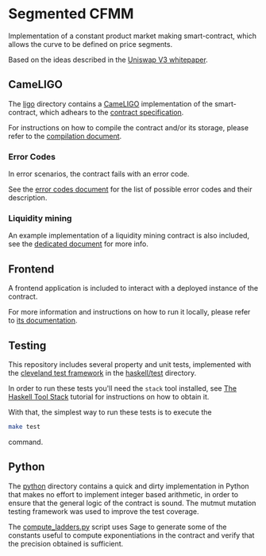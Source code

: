 # Segmented CFMM

Implementation of a constant product market making smart-contract, which allows
the curve to be defined on price segments.

Based on the ideas described in the [Uniswap V3 whitepaper](https://uniswap.org/whitepaper-v3.pdf).

## CameLIGO

The [ligo](ligo) directory contains a [CameLIGO](https://ligolang.org/)
implementation of the smart-contract, which adhears to the
[contract specification](docs/specification.md).

For instructions on how to compile the contract and/or its storage, please refer
to the [compilation document](docs/compilation.md).

### Error Codes

In error scenarios, the contract fails with an error code.

See the [error codes document](docs/error-codes.md) for the list of possible
error codes and their description.

### Liquidity mining

An example implementation of a liquidity mining contract is also included, see
the [dedicated document](docs/liquidity-mining.md) for more info.

## Frontend

A frontend application is included to interact with a deployed instance of
the contract.

For more information and instructions on how to run it locally, please refer to
[its documentation](frontend/README.md).

## Testing

This repository includes several property and unit tests, implemented with the
[cleveland test framework](https://gitlab.com/morley-framework/morley/-/tree/master/code/cleveland)
in the [haskell/test](haskell/test) directory.

In order to run these tests you'll need the `stack` tool installed, see
[The Haskell Tool Stack](https://docs.haskellstack.org/en/stable/README/)
tutorial for instructions on how to obtain it.

With that, the simplest way to run these tests is to execute the
```bash
make test
```
command.

## Python

The [python](python) directory contains a quick and dirty implementation in Python that makes no effort to implement
integer based arithmetic, in order to ensure that the general logic of the contract is sound. The mutmut mutation
testing framework was used to improve the test coverage.

The [compute_ladders.py](python/compute_ladders.py) script uses Sage to generate some of the constants useful to compute
exponentiations in the contract and verify that the precision obtained is sufficient.
